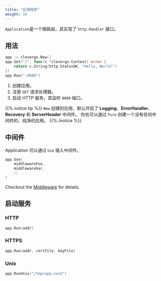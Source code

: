 ```yaml
---
title: "应用程序"
weight: 10
---
```


`Application`是一个根路由，其实现了 `http.Handler` 接口。

## 用法

```go
app := clevergo.New()
app.Get("/", func(c *clevergo.Context) error {
    return c.String(http.StatusOK, "Hello, World!")
})
app.Run(":8080")
```

1. 创建应用。
1. 注册 `GET` 请求处理器。
1. 启动 HTTP 服务，其监听 `8080` 端口。

{{% notice tip %}}
`New` 创建的应用，默认开启了 **Logging**、**ErrorHandler**、**Recovery** 和 **ServerHeader** 中间件。
你也可以通过 `Pure` 创建一个没有任何中间件的、纯净的应用。
{{% /notice %}}


## 中间件

Application 可以通过 `Use` 插入中间件。

```go
app.Use(
    middlewareFoo,
    middlewarebar,
    // ...
)
```

Checkout the [Middleware](/zh/basics/middleware) for details.

## 启动服务

### HTTP

```go
app.Run(addr)
```

### HTTPS

```go
app.Run(addr, certFile, keyFile)
```

### Unix

```go
app.RunUnix("/tmp/app.sock")
```
